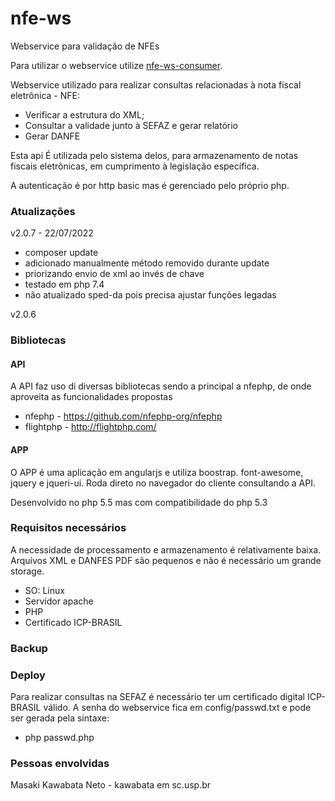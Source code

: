 # nfe-ws

Webservice para validação de NFEs

Para utilizar o webservice utilize [nfe-ws-consumer](https://github.com/uspdev/nfe-ws-consumer).

Webservice utilizado para realizar consultas relacionadas à nota fiscal eletrônica - NFE:

- Verificar a estrutura do XML;
- Consultar a validade junto à SEFAZ e gerar relatório
- Gerar DANFE

Esta api É utilizada pelo sistema delos, para armazenamento de notas fiscais eletrônicas, em cumprimento à legislação específica.

A autenticação é por http basic mas é gerenciado pelo próprio php.

### Atualizações

v2.0.7 - 22/07/2022

 - composer update
 - adicionado manualmente método removido durante update
 - priorizando envio de xml ao invés de chave
 - testado em php 7.4
 - não atualizado sped-da pois precisa ajustar funções legadas

v2.0.6

### Bibliotecas ###

#### API ####
A API faz uso di diversas bibliotecas sendo a principal a nfephp, de onde aproveita as funcionalidades propostas

- nfephp - https://github.com/nfephp-org/nfephp
- flightphp - http://flightphp.com/

#### APP ####

O APP é uma aplicação em angularjs e utiliza boostrap. font-awesome, jquery e jqueri-ui.
Roda direto no navegador do cliente consultando a API.

Desenvolvido no php 5.5 mas com compatibilidade do php 5.3

### Requisitos necessários ###

A necessidade de processamento e armazenamento é relativamente baixa. Arquivos XML e DANFES PDF são pequenos e não é necessário um grande storage.

- SO: Linux
- Servidor apache
- PHP
- Certificado ICP-BRASIL


### Backup ###




### Deploy ###

Para realizar consultas na SEFAZ é necessário ter um certificado digital ICP-BRASIL válido.
A senha do webservice fica em config/passwd.txt e pode ser gerada pela sintaxe:

- php passwd.php



### Pessoas envolvidas ###

Masaki Kawabata Neto - kawabata em sc.usp.br